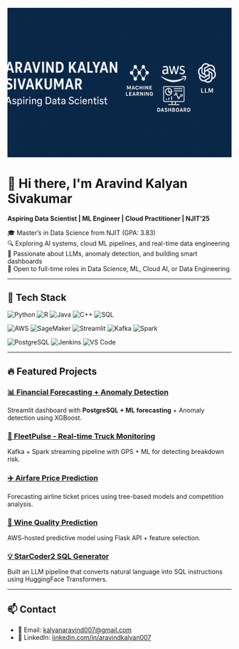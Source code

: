 <!-- Banner -->
<p align="center">
  <img src="https://github.com/aravind0815/aravind0815/blob/main/ChatGPT%20Image%20May%208%2C%202025%2C%2008_52_32%20PM.png" alt="Banner" />
</p>

# 👋 Hi there, I'm Aravind Kalyan Sivakumar

**Aspiring Data Scientist | ML Engineer | Cloud Practitioner | NJIT’25**

🎓 Master’s in Data Science from NJIT (GPA: 3.83)  
🔍 Exploring AI systems, cloud ML pipelines, and real-time data engineering  
🤖 Passionate about LLMs, anomaly detection, and building smart dashboards  
📌 Open to full-time roles in Data Science, ML, Cloud AI, or Data Engineering

---

## 🧰 Tech Stack

![Python](https://img.shields.io/badge/Python-3670A0?style=for-the-badge&logo=python&logoColor=white)
![R](https://img.shields.io/badge/R-276DC3?style=for-the-badge&logo=r&logoColor=white)
![Java](https://img.shields.io/badge/Java-ED8B00?style=for-the-badge&logo=openjdk&logoColor=white)
![C++](https://img.shields.io/badge/C++-00599C?style=for-the-badge&logo=c%2B%2B&logoColor=white)
![SQL](https://img.shields.io/badge/SQL-4479A1?style=for-the-badge&logo=mysql&logoColor=white)

![AWS](https://img.shields.io/badge/AWS-FF9900?style=for-the-badge&logo=amazonaws&logoColor=white)
![SageMaker](https://img.shields.io/badge/SageMaker-232F3E?style=for-the-badge&logo=amazonaws&logoColor=white)
![Streamlit](https://img.shields.io/badge/Streamlit-FF4B4B?style=for-the-badge&logo=streamlit&logoColor=white)
![Kafka](https://img.shields.io/badge/Kafka-231F20?style=for-the-badge&logo=apachekafka&logoColor=white)
![Spark](https://img.shields.io/badge/Spark-F0C808?style=for-the-badge&logo=apachespark&logoColor=black)

![PostgreSQL](https://img.shields.io/badge/PostgreSQL-336791?style=for-the-badge&logo=postgresql&logoColor=white)
![Jenkins](https://img.shields.io/badge/Jenkins-D24939?style=for-the-badge&logo=jenkins&logoColor=white)
![VS Code](https://img.shields.io/badge/VSCode-007ACC?style=for-the-badge&logo=visualstudiocode&logoColor=white)

---

## 🔥 Featured Projects

### [📊 Financial Forecasting + Anomaly Detection](https://github.com/aravind0815/financial-forecasting-anomaly-detection)
Streamlit dashboard with **PostgreSQL + ML forecasting** + Anomaly detection using XGBoost.

### [🚚 FleetPulse - Real-time Truck Monitoring](https://github.com/aravind0815/fleetpulse)
Kafka + Spark streaming pipeline with GPS + ML for detecting breakdown risk.

### [✈️ Airfare Price Prediction](https://github.com/aravind0815/Airfare-Price-Prediction)
Forecasting airline ticket prices using tree-based models and competition analysis.

### [🍷 Wine Quality Prediction](https://github.com/aravind0815/WinePrediction)
AWS-hosted predictive model using Flask API + feature selection.

### [💡 StarCoder2 SQL Generator](https://github.com/aravind0815/DeepLearning)
Built an LLM pipeline that converts natural language into SQL instructions using HuggingFace Transformers.

---

## 📫 Contact

- 📧 Email: [kalyanaravind007@gmail.com](mailto:kalyanaravind007@gmail.com)  
- 💼 LinkedIn: [linkedin.com/in/aravindkalyan007](https://linkedin.com/in/aravindkalyan007)
